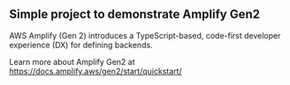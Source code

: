 ## Simple project to demonstrate Amplify Gen2

AWS Amplify (Gen 2) introduces a TypeScript-based, code-first developer experience (DX) for defining backends.

Learn more about Amplify Gen2 at https://docs.amplify.aws/gen2/start/quickstart/
